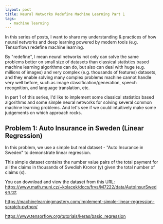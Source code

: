 ```yaml
---
layout: post
title: Neural Networks Redefine Machine Learning Part 1
tags:
  - machine learning
---
```

In this series of posts, I want to share my understanding & practices of how neural networks and deep learning powered by modern tools (e.g. Tensorflow) redefine machine learning.

By "redefine", I mean neural networks not only can solve the same problems better on small size of datasets than classical statistics based machine learning algorithms can do, but also can deal with huge (e.g. millions of images) and very complex (e.g. thousands of features) datasets, and they enable solving many complex problems machine cannot handle very well before, such as image classification/generation, speech recognition, and language translation, etc.

In part 1 of this series, I'd like to implement some classical statistics based algorithms and some simple neural networks for solving several common machine learning problems. And let's see if we could intuitively make some judgements on which approach rocks.

## Problem 1: Auto Insurance in Sweden (Linear Regression)

In this problem, we use a simple but real dataset - "Auto Insurance in Sweden" to demonstrate linear regression.

This simple dataset contains the number value pairs of the total payment for all the claims in thousands of Swedish Kronor (y) given the total number of claims (x).

You can download and view the dataset from this URL:
https://www.math.muni.cz/~kolacek/docs/frvs/M7222/data/AutoInsurSweden.txt


https://machinelearningmastery.com/implement-simple-linear-regression-scratch-python/


https://www.tensorflow.org/tutorials/keras/basic_regression